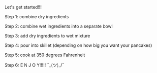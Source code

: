 Let's get started!!!

Step 1: combine dry ingredients

Step 2: combine wet ingredients into a separate bowl

Step 3: add dry ingredients to wet mixture

Step 4: pour into skillet (depending on how big you want your pancakes) 

Step 5: cook at 350 degrees Fahrenheit

Step 6: E N J O Y!!!!!  ¯\_(ツ)_/¯